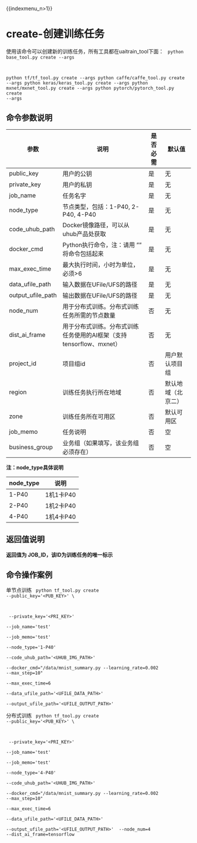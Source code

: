 {{indexmenu_n>1}}

# create-创建训练任务
使用该命令可以创建新的训练任务，所有工具都在uaitrain\_tool下面：
<code>
python base_tool.py create --args

python tf/tf_tool.py create --args
python caffe/caffe_tool.py create --args
python keras/keras_tool.py create --args
python mxnet/mxnet_tool.py create --args
python pytorch/pytorch_tool.py create --args
</code>

## 命令参数说明
| 参数 | 说明 | 是否必需 | 默认值 |
| ---- | ---- | -------- | ------ |
| public\_key          | 用户的公钥                                       | 是      |  无           |
| private\_key         | 用户的私钥                                       | 是      |  无           |
| job\_name            | 任务名字                                        | 是      |  无           |
| node\_type           | 节点类型，包括：1-P40, 2-P40, 4-P40                 | 是      |  无           |
| code\_uhub\_path     | Docker镜像路径，可以从uhub产品处获取                     | 是      |  无           |
| docker\_cmd          | Python执行命令，注：请用 ”” 将命令包括起来                  | 是      |  无           |
| max\_exec\_time      | 最大执行时间，小时为单位，必须>6                           | 是      |  无           |
| data\_ufile\_path    | 输入数据在UFile/UFS的路径                           | 是      |  无           |
| output\_ufile\_path  | 输出数据在UFile/UFS的路径                           | 是      |  无           |
| node\_num            | 用于分布式训练。分布式训练任务所需的节点数量                      | 否      |  无           |
| dist\_ai\_frame      | 用于分布式训练。分布式训练任务使用的AI框架（支持tensorflow、mxnet）  | 否      |  无           |
| project\_id          | 项目组id                                       | 否      |  用户默认项目组     |
| region               | 训练任务执行所在地域                                  | 否      |  默认地域（北京二）   |
| zone                 | 训练任务所在可用区                                   | 否      |  默认可用区  |
| job\_memo            | 任务说明                                        | 否      |  空           |
| business\_group      | 业务组（如果填写，该业务组必须存在）                          | 否      |  空           |

**注：node\_type具体说明**

| node\_type | 说明 |
| ---------- | ---- |
| 1-P40 | 1机1卡P40 |
| 2-P40 | 1机2卡P40 |
| 4-P40 | 1机4卡P40 |

## 返回值说明
**返回值为 JOB\_ID，该ID为训练任务的唯一标示**

## 命令操作案例
单节点训练
<code>
python tf_tool.py create --public_key='<PUB_KEY>' \

​    --private_key='<PRI_KEY>' \
​    --job_name='test'  \
​    --job_memo='test' \
​    --node_type='1-P40' \
​    --code_uhub_path='<UHUB_IMG_PATH>'  \
​    --docker_cmd="/data/mnist_summary.py --learning_rate=0.002 --max_step=10" \
​    --max_exec_time=6  \
​    --data_ufile_path='<UFILE_DATA_PATH>'  \
​    --output_ufile_path='<UFILE_OUTPUT_PATH>'
</code>

分布式训练
<code>
python tf_tool.py create --public_key='<PUB_KEY>' \

​    --private_key='<PRI_KEY>' \
​    --job_name='test'  \
​    --job_memo='test' \
​    --node_type='4-P40' \
​    --code_uhub_path='<UHUB_IMG_PATH>'  \
​    --docker_cmd="/data/mnist_summary.py --learning_rate=0.002 --max_step=10" \
​    --max_exec_time=6  \
​    --data_ufile_path='<UFILE_DATA_PATH>'  \
​    --output_ufile_path='<UFILE_OUTPUT_PATH>'
​    --node_num=4
​    --dist_ai_frame=tensorflow
</code>